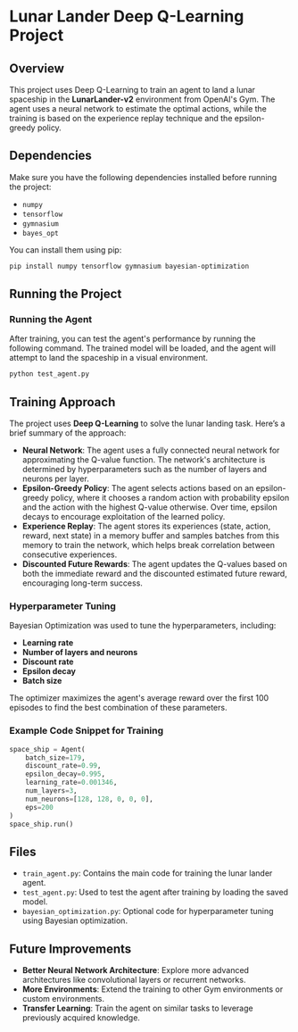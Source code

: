 # Lunar Lander Deep Q-Learning Project

## Overview
This project uses Deep Q-Learning to train an agent to land a lunar spaceship in the **LunarLander-v2** environment from OpenAI's Gym. The agent uses a neural network to estimate the optimal actions, while the training is based on the experience replay technique and the epsilon-greedy policy.

## Dependencies
Make sure you have the following dependencies installed before running the project:
- `numpy`
- `tensorflow`
- `gymnasium`
- `bayes_opt`

You can install them using pip:
```bash
pip install numpy tensorflow gymnasium bayesian-optimization
```

## Running the Project

###  Running the Agent
After training, you can test the agent's performance by running the following command. The trained model will be loaded, and the agent will attempt to land the spaceship in a visual environment.

```bash
python test_agent.py
```

## Training Approach
The project uses **Deep Q-Learning** to solve the lunar landing task. Here’s a brief summary of the approach:
- **Neural Network**: The agent uses a fully connected neural network for approximating the Q-value function. The network's architecture is determined by hyperparameters such as the number of layers and neurons per layer.
- **Epsilon-Greedy Policy**: The agent selects actions based on an epsilon-greedy policy, where it chooses a random action with probability epsilon and the action with the highest Q-value otherwise. Over time, epsilon decays to encourage exploitation of the learned policy.
- **Experience Replay**: The agent stores its experiences (state, action, reward, next state) in a memory buffer and samples batches from this memory to train the network, which helps break correlation between consecutive experiences.
- **Discounted Future Rewards**: The agent updates the Q-values based on both the immediate reward and the discounted estimated future reward, encouraging long-term success.

### Hyperparameter Tuning
Bayesian Optimization was used to tune the hyperparameters, including:
- **Learning rate**
- **Number of layers and neurons**
- **Discount rate**
- **Epsilon decay**
- **Batch size**

The optimizer maximizes the agent's average reward over the first 100 episodes to find the best combination of these parameters.

### Example Code Snippet for Training
```python
space_ship = Agent(
    batch_size=179, 
    discount_rate=0.99, 
    epsilon_decay=0.995, 
    learning_rate=0.001346, 
    num_layers=3, 
    num_neurons=[128, 128, 0, 0, 0], 
    eps=200
)
space_ship.run()
```

## Files
- `train_agent.py`: Contains the main code for training the lunar lander agent.
- `test_agent.py`: Used to test the agent after training by loading the saved model.
- `bayesian_optimization.py`: Optional code for hyperparameter tuning using Bayesian optimization.

## Future Improvements
- **Better Neural Network Architecture**: Explore more advanced architectures like convolutional layers or recurrent networks.
- **More Environments**: Extend the training to other Gym environments or custom environments.
- **Transfer Learning**: Train the agent on similar tasks to leverage previously acquired knowledge.
